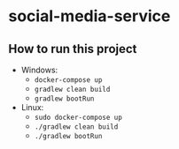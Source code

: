 # social-media-service

## How to run this project
  - Windows:
    - `docker-compose up`
    - `gradlew clean build`
    - `gradlew bootRun`
  - Linux:
    - `sudo docker-compose up`
    - `./gradlew clean build`
    - `./gradlew bootRun`
